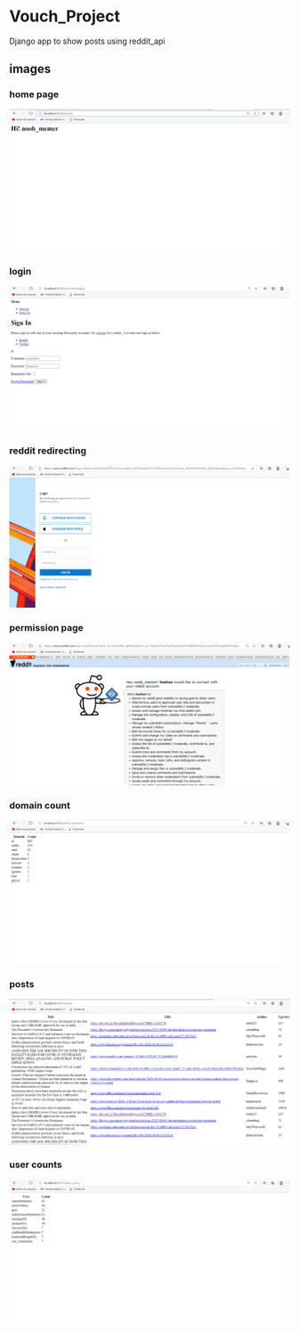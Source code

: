 # Vouch_Project
Django app to show posts using reddit_api
## images
### home page
![](https://github.com/keshavtaparia/Vouch_Project/blob/main/images/home_page.png)
### login 
![](https://github.com/keshavtaparia/Vouch_Project/blob/main/images/login.png)
###  reddit redirecting
![](https://github.com/keshavtaparia/Vouch_Project/blob/main/images/reddit_redirecting.png)
### permission page
![](https://github.com/keshavtaparia/Vouch_Project/blob/main/images/permission_page.png)
### domain count
![](https://github.com/keshavtaparia/Vouch_Project/blob/main/images/domain_count.png)
### posts
![](https://github.com/keshavtaparia/Vouch_Project/blob/main/images/show_posts.png)
### user counts
![](https://github.com/keshavtaparia/Vouch_Project/blob/main/images/user_count.png)


